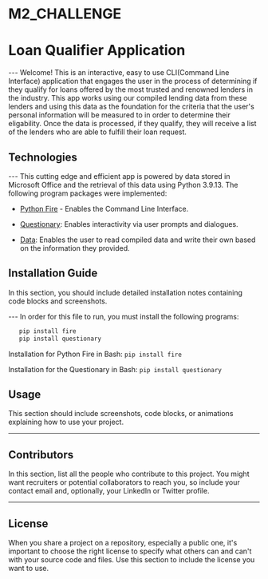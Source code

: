 # M2_CHALLENGE
# Loan Qualifier Application

--- Welcome! This is an interactive, easy to use CLI(Command Line Interface) application that engages the user in the process of determining if they qualify for loans offered by the most trusted and renowned lenders in the industry. This app works using our compiled lending data from these lenders and using this data as the foundation for the criteria that the user's personal information will be measured to in order to determine their eligability. Once the data is processed, if they qualify, they will receive a list of the lenders who are able to fulfill their loan request.


## Technologies

--- This cutting edge and efficient app is powered by data stored in Microsoft Office and the retrieval of this data using Python 3.9.13. The following program packages were implemented:

* [Python Fire](https://github.com/google/python-fire) - Enables the Command Line Interface.

* [Questionary](https://github.com/tmbo/questionary): Enables interactivity via user prompts and dialogues.

* [Data](https://www.microsoft.com/en-us/microsoft-365/excel): Enables the user to read compiled data and write their own based on the information they provided.

## Installation Guide

In this section, you should include detailed installation notes containing code blocks and screenshots.

--- In order for this file to run, you must install the following programs:

```python
   pip install fire
   pip install questionary
```
Installation for Python Fire in Bash: `pip install fire`

Installation for the Questionary in Bash: `pip install questionary`

## Usage

This section should include screenshots, code blocks, or animations explaining how to use your project.

---

## Contributors

In this section, list all the people who contribute to this project. You might want recruiters or potential collaborators to reach you, so include your contact email and, optionally, your LinkedIn or Twitter profile.

---

## License

When you share a project on a repository, especially a public one, it's important to choose the right license to specify what others can and can't with your source code and files. Use this section to include the license you want to use.